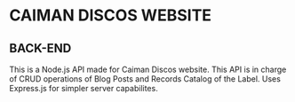 # CAIMAN DISCOS WEBSITE
## BACK-END

This is a Node.js API made for Caiman Discos website. This API is in charge of CRUD operations of Blog Posts and Records Catalog of the Label. Uses Express.js for simpler
server capabilites. 
